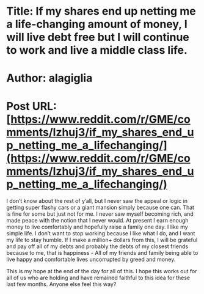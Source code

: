# Title: If my shares end up netting me a life-changing amount of money, I will live debt free but I will continue to work and live a middle class life.
# Author: alagiglia
# Post URL: [https://www.reddit.com/r/GME/comments/lzhuj3/if_my_shares_end_up_netting_me_a_lifechanging/](https://www.reddit.com/r/GME/comments/lzhuj3/if_my_shares_end_up_netting_me_a_lifechanging/)


I don’t know about the rest of y’all, but I never saw the appeal or logic in getting super flashy cars or a giant mansion simply because one can. That is fine for some but just not for me. I never saw myself becoming rich, and made peace with the notion that I never would. At present I earn enough money to live comfortably and hopefully raise a family one day. I like my simple life. I don’t want to stop working because I like what I do, and I want my life to stay humble. If I make a million+ dollars from this, I will be grateful and pay off all of my debts and probably the debts of my closest friends because to me, that is happiness - All of my friends and family being able to live happy and comfortable lives uncorrupted by greed and money.

This is my hope at the end of the day for all of this. I hope this works out for all of us who are holding and have remained faithful to this idea for these last few months. Anyone else feel this way?